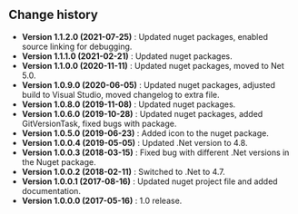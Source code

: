 Change history
--------------

* **Version 1.1.2.0 (2021-07-25)** : Updated nuget packages, enabled source linking for debugging.
* **Version 1.1.1.0 (2021-02-21)** : Updated nuget packages.
* **Version 1.1.0.0 (2020-11-11)** : Updated nuget packages, moved to Net 5.0.
* **Version 1.0.9.0 (2020-06-05)** : Updated nuget packages, adjusted build to Visual Studio, moved changelog to extra file.
* **Version 1.0.8.0 (2019-11-08)** : Updated nuget packages.
* **Version 1.0.6.0 (2019-10-28)** : Updated nuget packages, added GitVersionTask, fixed bugs with package.
* **Version 1.0.5.0 (2019-06-23)** : Added icon to the nuget package.
* **Version 1.0.0.4 (2019-05-05)** : Updated .Net version to 4.8.
* **Version 1.0.0.3 (2018-03-15)** : Fixed bug with different .Net versions in the Nuget package.
* **Version 1.0.0.2 (2018-02-11)** : Switched to .Net to 4.7.
* **Version 1.0.0.1 (2017-08-16)** : Updated nuget project file and added documentation.
* **Version 1.0.0.0 (2017-05-16)** : 1.0 release.